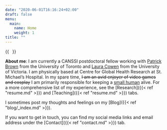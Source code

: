 ```yaml
---
date: "2020-06-01T16:16:24+02:00"
draft: false
menu:
  main:
    name: Home
    weight: 1
title: ""
---
```


{{<image float="right" width="11em" frame="true" caption="Me!" src="img/hugo-portrait.jpg" >}}


**About me**: I am currently a CANSSI postdoctoral fellow working with [Patrick Brown](https://www.statistics.utoronto.ca/people/directories/all-faculty/patrick-brown) from the University of Toronto and [Laura Cowen](https://www.uvic.ca/science/math-statistics/people/home/faculty/cowen_laura.php) from the University of Victoria. I am physically based at Centre for Global Health Research at St. Michael’s Hospital. In my spare time, ~~I am an avid enjoyer of video games and cosplay~~ I am primarily responsible for keeping a [small human](https://www.instagram.com/markusdong22/) alive.
For a more comprehensive list of my experience, see the [Research]({{< ref "resume.md" >}}) and [Teaching]({{< ref "resume.md" >}}) tabs.

I sometimes post my thoughts and feelings on my [Blog]({{< ref "blog/_index.md" >}}).

If you want to get in touch, you can find my social media links and email address under the [Contact]({{< ref "contact.md" >}}) tab.
